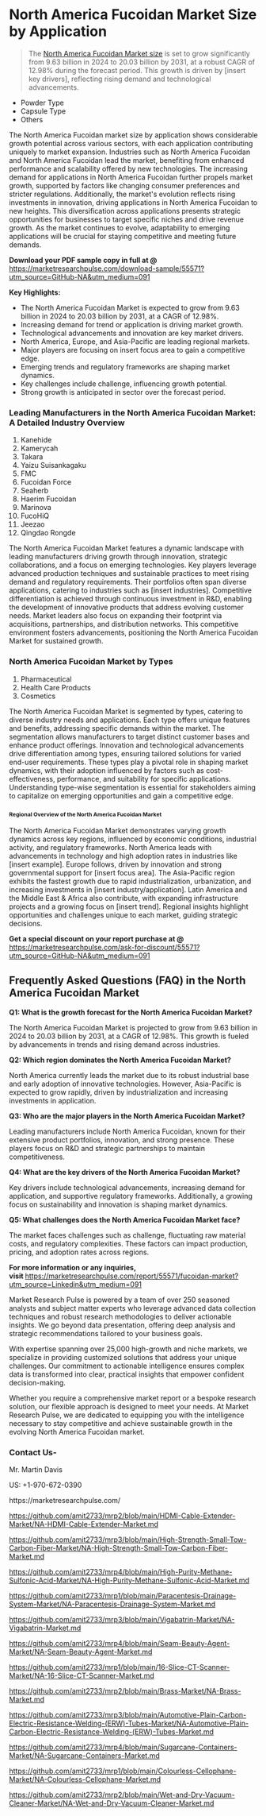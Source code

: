 <h1>North America Fucoidan Market&nbsp;Size by Application</h1><blockquote><p>The <a href="https://marketresearchpulse.com/download-sample/55571?utm_source=GitHub-NA&amp;utm_medium=091">North America Fucoidan Market size</a> is set to grow significantly from 9.63 billion in 2024 to 20.03 billion by 2031, at a robust CAGR of 12.98% during the forecast period. This growth is driven by [insert key drivers], reflecting rising demand and technological advancements.</p></blockquote><ul><li>Powder Type <li> Capsule Type <li> Others</li></ul><p>The North America Fucoidan market size by application shows considerable growth potential across various sectors, with each application contributing uniquely to market expansion. Industries such as North America Fucoidan and North America Fucoidan lead the market, benefiting from enhanced performance and scalability offered by new technologies. The increasing demand for applications in North America Fucoidan further propels market growth, supported by factors like changing consumer preferences and stricter regulations. Additionally, the market's evolution reflects rising investments in innovation, driving applications in North America Fucoidan to new heights. This diversification across applications presents strategic opportunities for businesses to target specific niches and drive revenue growth. As the market continues to evolve, adaptability to emerging applications will be crucial for staying competitive and meeting future demands.</p><p><strong>Download your PDF sample copy in full at @ </strong><a href="https://marketresearchpulse.com/download-sample/55571?utm_source=GitHub-NA&amp;utm_medium=091">https://marketresearchpulse.com/download-sample/55571?utm_source=GitHub-NA&amp;utm_medium=091</a></p><p><strong>Key Highlights: </strong></p><ul><li>The North America Fucoidan Market is expected to grow from 9.63 billion in 2024 to 20.03 billion by 2031, at a CAGR of 12.98%.</li><li>Increasing demand for trend or application is driving market growth.</li><li>Technological advancements and innovation are key market drivers.</li><li>North America, Europe, and Asia-Pacific are leading regional markets.</li><li>Major players are focusing on insert focus area to gain a competitive edge.</li><li>Emerging trends and regulatory frameworks are shaping market dynamics.</li><li>Key challenges include challenge, influencing growth potential.</li><li>Strong growth is anticipated in sector over the forecast period.</li></ul><h3>Leading Manufacturers in the North America Fucoidan Market: A Detailed Industry Overview</h3><ol><li>Kanehide</li><li>Kamerycah</li><li>Takara</li><li>Yaizu Suisankagaku</li><li>FMC</li><li>Fucoidan Force</li><li>Seaherb</li><li>Haerim Fucoidan</li><li>Marinova</li><li>FucoHiQ</li><li>Jeezao</li><li>Qingdao Rongde</li></ol><div class="flex max-w-full flex-col flex-grow"><div class="min-h-8 text-message flex w-full flex-col items-end gap-2 whitespace-normal break-words [.text-message+&amp;]:mt-5" dir="auto" data-message-author-role="assistant" data-message-id="fd8432e4-4910-450d-b182-61b7bfb0a01f" data-message-model-slug="gpt-4o"><div class="flex w-full flex-col gap-1 empty:hidden first:pt-[3px]"><div class="markdown prose w-full break-words dark:prose-invert light"><p>The North America Fucoidan Market features a dynamic landscape with leading manufacturers driving growth through innovation, strategic collaborations, and a focus on emerging technologies. Key players leverage advanced production techniques and sustainable practices to meet rising demand and regulatory requirements. Their portfolios often span diverse applications, catering to industries such as [insert industries]. Competitive differentiation is achieved through continuous investment in R&amp;D, enabling the development of innovative products that address evolving customer needs. Market leaders also focus on expanding their footprint via acquisitions, partnerships, and distribution networks. This competitive environment fosters advancements, positioning the North America Fucoidan Market for sustained growth.</p></div></div></div></div><h3>North America Fucoidan Market by Types</h3><ol><li>Pharmaceutical <li> Health Care Products <li> Cosmetics</li></ol><div class="flex max-w-full flex-col flex-grow"><div class="min-h-8 text-message flex w-full flex-col items-end gap-2 whitespace-normal break-words [.text-message+&amp;]:mt-5" dir="auto" data-message-author-role="assistant" data-message-id="084470be-0bb7-4664-bddf-5156b4f41249" data-message-model-slug="gpt-4o-mini"><div class="flex w-full flex-col gap-1 empty:hidden first:pt-[3px]"><div class="markdown prose w-full break-words dark:prose-invert light"><p>The North America Fucoidan Market is segmented by types, catering to diverse industry needs and applications. Each type offers unique features and benefits, addressing specific demands within the market. The segmentation allows manufacturers to target distinct customer bases and enhance product offerings. Innovation and technological advancements drive differentiation among types, ensuring tailored solutions for varied end-user requirements. These types play a pivotal role in shaping market dynamics, with their adoption influenced by factors such as cost-effectiveness, performance, and suitability for specific applications. Understanding type-wise segmentation is essential for stakeholders aiming to capitalize on emerging opportunities and gain a competitive edge.</p></div></div></div></div><h3><span style="font-size: 11px;">Regional Overview of the North America Fucoidan Market</span></h3><div class="flex max-w-full flex-col flex-grow"><div class="min-h-8 text-message flex w-full flex-col items-end gap-2 whitespace-normal break-words [.text-message+&amp;]:mt-5" dir="auto" data-message-author-role="assistant" data-message-id="e9038762-ce64-4e30-91c9-9bd413514231" data-message-model-slug="gpt-4o-mini"><div class="flex w-full flex-col gap-1 empty:hidden first:pt-[3px]"><div class="markdown prose w-full break-words dark:prose-invert light"><p>The North America Fucoidan Market demonstrates varying growth dynamics across key regions, influenced by economic conditions, industrial activity, and regulatory frameworks. North America leads with advancements in technology and high adoption rates in industries like [insert example]. Europe follows, driven by innovation and strong governmental support for [insert focus area]. The Asia-Pacific region exhibits the fastest growth due to rapid industrialization, urbanization, and increasing investments in [insert industry/application]. Latin America and the Middle East &amp; Africa also contribute, with expanding infrastructure projects and a growing focus on [insert trend]. Regional insights highlight opportunities and challenges unique to each market, guiding strategic decisions.</p></div></div></div></div><p><strong>Get a special discount on your report purchase at @ </strong><a href="https://marketresearchpulse.com/ask-for-discount/55571?utm_source=GitHub-NA&amp;utm_medium=091">https://marketresearchpulse.com/ask-for-discount/55571?utm_source=GitHub-NA&amp;utm_medium=091</a></p><h2>Frequently Asked Questions (FAQ) in the North America Fucoidan Market</h2><p><strong>Q1: What is the growth forecast for the North America Fucoidan Market?</strong></p><p>The North America Fucoidan Market is projected to grow from 9.63 billion in 2024 to 20.03 billion by 2031, at a CAGR of 12.98%. This growth is fueled by advancements in trends and rising demand across industries.</p><p><strong>Q2: Which region dominates the North America Fucoidan Market?</strong></p><p>North America currently leads the market due to its robust industrial base and early adoption of innovative technologies. However, Asia-Pacific is expected to grow rapidly, driven by industrialization and increasing investments in application.</p><p><strong>Q3: Who are the major players in the North America Fucoidan Market?</strong></p><p>Leading manufacturers include North America Fucoidan, known for their extensive product portfolios, innovation, and strong presence. These players focus on R&amp;D and strategic partnerships to maintain competitiveness.</p><p><strong>Q4: What are the key drivers of the North America Fucoidan Market?</strong></p><p>Key drivers include technological advancements, increasing demand for application, and supportive regulatory frameworks. Additionally, a growing focus on sustainability and innovation is shaping market dynamics.</p><p><strong>Q5: What challenges does the North America Fucoidan Market face?</strong></p><p>The market faces challenges such as challenge, fluctuating raw material costs, and regulatory complexities. These factors can impact production, pricing, and adoption rates across regions.</p><p><strong>For more information or any inquiries, visit&nbsp;</strong><a href="https://marketresearchpulse.com/report/55571/fucoidan-market?utm_source=Linkedin&utm_medium=091">https://marketresearchpulse.com/report/55571/fucoidan-market?utm_source=Linkedin&utm_medium=091</a></p><p>Market Research Pulse is powered by a team of over 250 seasoned analysts and subject matter experts who leverage advanced data collection techniques and robust research methodologies to deliver actionable insights. We go beyond data presentation, offering deep analysis and strategic recommendations tailored to your business goals.</p><p>With expertise spanning over 25,000 high-growth and niche markets, we specialize in providing customized solutions that address your unique challenges. Our commitment to actionable intelligence ensures complex data is transformed into clear, practical insights that empower confident decision-making.</p><p>Whether you require a comprehensive market report or a bespoke research solution, our flexible approach is designed to meet your needs. At Market Research Pulse, we are dedicated to equipping you with the intelligence necessary to stay competitive and achieve sustainable growth in the evolving North America Fucoidan market.</p><h3><strong>Contact Us-</strong></h3><p>Mr. Martin Davis</p><p>US: +1-970-672-0390</p><p>https://marketresearchpulse.com/</p><p><a href="https://github.com/amit2733/mrp2/blob/main/HDMI-Cable-Extender-Market/NA-HDMI-Cable-Extender-Market.md">https://github.com/amit2733/mrp2/blob/main/HDMI-Cable-Extender-Market/NA-HDMI-Cable-Extender-Market.md</a></p><p><a href="https://github.com/amit2733/mrp3/blob/main/High-Strength-Small-Tow-Carbon-Fiber-Market/NA-High-Strength-Small-Tow-Carbon-Fiber-Market.md">https://github.com/amit2733/mrp3/blob/main/High-Strength-Small-Tow-Carbon-Fiber-Market/NA-High-Strength-Small-Tow-Carbon-Fiber-Market.md</a></p><p><a href="https://github.com/amit2733/mrp4/blob/main/High-Purity-Methane-Sulfonic-Acid-Market/NA-High-Purity-Methane-Sulfonic-Acid-Market.md">https://github.com/amit2733/mrp4/blob/main/High-Purity-Methane-Sulfonic-Acid-Market/NA-High-Purity-Methane-Sulfonic-Acid-Market.md</a></p><p><a href="https://github.com/amit2733/mrp1/blob/main/Paracentesis-Drainage-System-Market/NA-Paracentesis-Drainage-System-Market.md">https://github.com/amit2733/mrp1/blob/main/Paracentesis-Drainage-System-Market/NA-Paracentesis-Drainage-System-Market.md</a></p><p><a href="https://github.com/amit2733/mrp3/blob/main/Vigabatrin-Market/NA-Vigabatrin-Market.md">https://github.com/amit2733/mrp3/blob/main/Vigabatrin-Market/NA-Vigabatrin-Market.md</a></p><p><a href="https://github.com/amit2733/mrp4/blob/main/Seam-Beauty-Agent-Market/NA-Seam-Beauty-Agent-Market.md">https://github.com/amit2733/mrp4/blob/main/Seam-Beauty-Agent-Market/NA-Seam-Beauty-Agent-Market.md</a></p><p><a href="https://github.com/amit2733/mrp1/blob/main/16-Slice-CT-Scanner-Market/NA-16-Slice-CT-Scanner-Market.md">https://github.com/amit2733/mrp1/blob/main/16-Slice-CT-Scanner-Market/NA-16-Slice-CT-Scanner-Market.md</a></p><p><a href="https://github.com/amit2733/mrp2/blob/main/Brass-Market/NA-Brass-Market.md">https://github.com/amit2733/mrp2/blob/main/Brass-Market/NA-Brass-Market.md</a></p><p><a href="https://github.com/amit2733/mrp3/blob/main/Automotive-Plain-Carbon-Electric-Resistance-Welding-(ERW)-Tubes-Market/NA-Automotive-Plain-Carbon-Electric-Resistance-Welding-(ERW)-Tubes-Market.md">https://github.com/amit2733/mrp3/blob/main/Automotive-Plain-Carbon-Electric-Resistance-Welding-(ERW)-Tubes-Market/NA-Automotive-Plain-Carbon-Electric-Resistance-Welding-(ERW)-Tubes-Market.md</a></p><p><a href="https://github.com/amit2733/mrp4/blob/main/Sugarcane-Containers-Market/NA-Sugarcane-Containers-Market.md">https://github.com/amit2733/mrp4/blob/main/Sugarcane-Containers-Market/NA-Sugarcane-Containers-Market.md</a></p><p><a href="https://github.com/amit2733/mrp1/blob/main/Colourless-Cellophane-Market/NA-Colourless-Cellophane-Market.md">https://github.com/amit2733/mrp1/blob/main/Colourless-Cellophane-Market/NA-Colourless-Cellophane-Market.md</a></p><p><a href="https://github.com/amit2733/mrp2/blob/main/Wet-and-Dry-Vacuum-Cleaner-Market/NA-Wet-and-Dry-Vacuum-Cleaner-Market.md">https://github.com/amit2733/mrp2/blob/main/Wet-and-Dry-Vacuum-Cleaner-Market/NA-Wet-and-Dry-Vacuum-Cleaner-Market.md</a></p>
